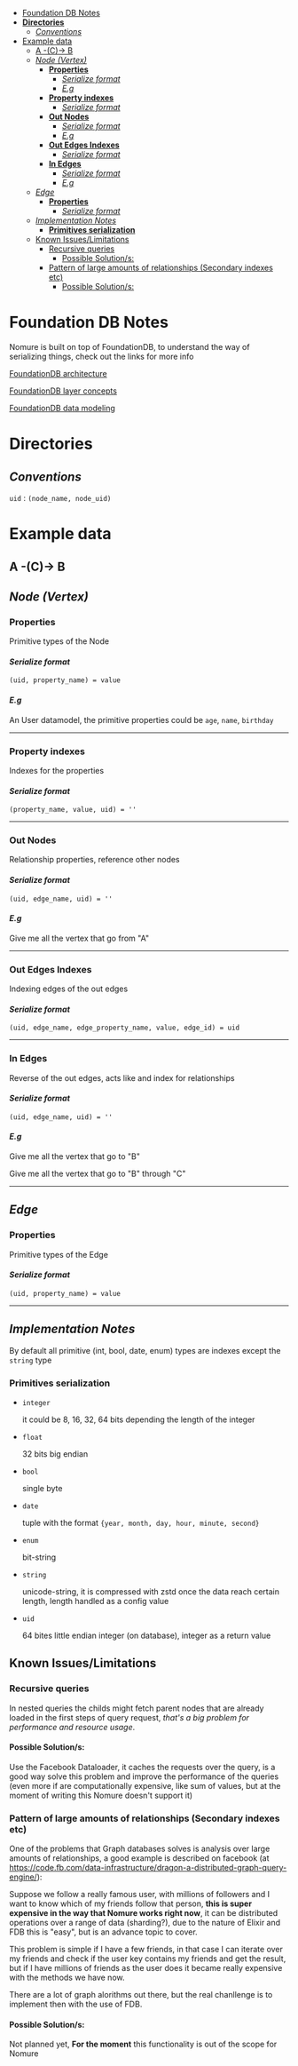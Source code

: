 - [Foundation DB Notes](#foundation-db-notes)
- [**Directories**](#directories)
    - [*Conventions*](#conventions)
- [Example data](#example-data)
    - [A -(C)-> B](#a--c--b)
    - [*Node (Vertex)*](#node-vertex)
        - [**Properties**](#properties)
            - [*Serialize format*](#serialize-format)
            - [*E.g*](#eg)
        - [**Property indexes**](#property-indexes)
            - [*Serialize format*](#serialize-format)
        - [**Out Nodes**](#out-nodes)
            - [*Serialize format*](#serialize-format)
            - [*E.g*](#eg)
        - [**Out Edges Indexes**](#out-edges-indexes)
            - [*Serialize format*](#serialize-format)
        - [**In Edges**](#in-edges)
            - [*Serialize format*](#serialize-format)
            - [*E.g*](#eg)
    - [*Edge*](#edge)
        - [**Properties**](#properties)
            - [*Serialize format*](#serialize-format)
    - [*Implementation Notes*](#implementation-notes)
        - [**Primitives serialization**](#primitives-serialization)
    - [Known Issues/Limitations](#known-issueslimitations)
        - [Recursive queries](#recursive-queries)
            - [Possible Solution/s:](#possible-solutions)
        - [Pattern of large amounts of relationships (Secondary indexes etc)](#pattern-of-large-amounts-of-relationships-secondary-indexes-etc)
            - [Possible Solution/s:](#possible-solutions)

# Foundation DB Notes

Nomure is built on top of FoundationDB, to understand the way of serializing things, check out the links for more info

[FoundationDB architecture](https://apple.github.io/foundationdb/architecture.html)

[FoundationDB layer concepts](https://apple.github.io/foundationdb/layer-concept.html)

[FoundationDB data modeling](https://apple.github.io/foundationdb/data-modeling.html)

# **Directories**

## *Conventions*
`uid` : `(node_name, node_uid)`

# Example data
## A -(C)-> B

## *Node (Vertex)*

### **Properties**

Primitive types of the Node

#### *Serialize format*

`(uid, property_name) = value`

#### *E.g* 

An User datamodel, the primitive properties could be `age`, `name`, `birthday`

---

### **Property indexes**

Indexes for the properties

#### *Serialize format*

`(property_name, value, uid) = ''`

---

### **Out Nodes** 

Relationship properties, reference other nodes 

#### *Serialize format*

`(uid, edge_name, uid) = ''` 

#### *E.g* 

Give me all the vertex that go from "A"

---

### **Out Edges Indexes** 

Indexing edges of the out edges

#### *Serialize format*

`(uid, edge_name, edge_property_name, value, edge_id) = uid`

---

### **In Edges** 

Reverse of the out edges, acts like and index for relationships 

#### *Serialize format*

`(uid, edge_name, uid) = ''`

#### *E.g* 

Give me all the vertex that go to "B"

Give me all the vertex that go to "B" through "C"

---

## *Edge*

### **Properties**

Primitive types of the Edge

#### *Serialize format*

`(uid, property_name) = value`


---

## *Implementation Notes*

By default all primitive (int, bool, date, enum) types are indexes except the `string` type 

### **Primitives serialization**

- `integer` 
 
    it could be 8, 16, 32, 64 bits depending the length of the integer

- `float` 
 
    32 bits big endian

- `bool`

    single byte

- `date` 
 
    tuple with the format `{year, month, day, hour, minute, second}`

- `enum` 
 
    bit-string

- `string` 
 
    unicode-string, it is compressed with zstd once the data reach certain length, length handled as a config value

- `uid` 

    64 bites little endian integer (on database), integer as a return value


## Known Issues/Limitations

### Recursive queries

In nested queries the childs might fetch parent nodes that are already loaded in the first steps of query request, *that's a big problem for performance and resource usage*.

#### Possible Solution/s:
Use the Facebook Dataloader, it caches the requests over the query, is a good way solve this problem and improve the performance of the queries (even more if are computationally expensive, like sum of values, but at the moment of writing this Nomure doesn't support it)

### Pattern of large amounts of relationships (Secondary indexes etc)

One of the problems that Graph databases solves is analysis over large amounts of relationships, a good example is described on facebook (at https://code.fb.com/data-infrastructure/dragon-a-distributed-graph-query-engine/):

Suppose we follow a really famous user, with millions of followers and I want to know which of my friends follow that person, **this is super expensive in the way that Nomure works right now**, it can be distributed operations over a range of data (sharding?), due to the nature of Elixir and FDB this is "easy", but is an advance topic to cover.

This problem is simple if I have a few friends, in that case I can iterate over my friends and check if the user key contains my friends and get the result, but if I have millions of friends as the user does it became really expensive with the methods we have now.

There are a lot of graph alorithms out there, but the real chanllenge is to implement then with the use of FDB.

#### Possible Solution/s:
Not planned yet, **For the moment** this functionality is out of the scope for Nomure